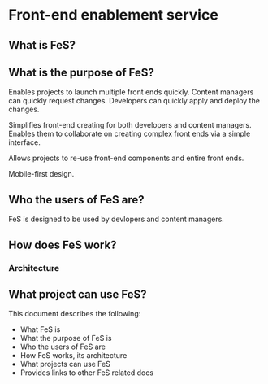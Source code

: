 # Front-end enablement service


## What is FeS?


## What is the purpose of FeS?

Enables projects to launch multiple front ends quickly. Content managers can quickly request changes. Developers can quickly apply and deploy the changes.

Simplifies front-end creating for both developers and content managers. Enables them to collaborate on creating complex front ends via a simple interface.

Allows projects to re-use front-end components and entire front ends.

Mobile-first design.

## Who the users of FeS are?

FeS is designed to be used by devlopers and content managers.

## How does FeS work?

### Architecture

## What project can use FeS?



This document describes the following:

* What FeS is
* What the purpose of FeS is
* Who the users of FeS are
* How FeS works, its architecture
* What projects can use FeS
* Provides links to other FeS related docs
